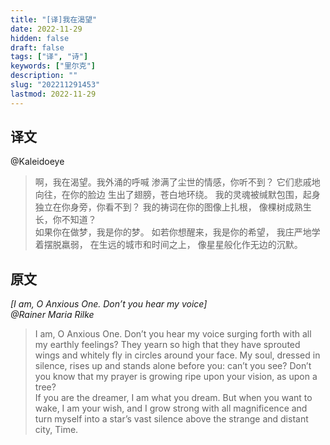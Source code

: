 ```yaml
---
title: "[译]我在渴望"
date: 2022-11-29
hidden: false
draft: false
tags: ["译", "诗"]
keywords: ["里尔克"]
description: ""
slug: "202211291453"
lastmod: 2022-11-29
---
```


## 译文
@Kaleidoeye

>啊，我在渴望。我外涌的呼喊
渗满了尘世的情感，你听不到？
它们悲戚地向往，在你的脸边
生出了翅膀，苍白地环绕。
我的灵魂被缄默包围，起身
独立在你身旁，你看不到？
我的祷词在你的图像上扎根，
像棵树成熟生长，你不知道？
<br>如果你在做梦，我是你的梦。
如若你想醒来，我是你的希望，
我庄严地学着摆脱羸弱，
在生远的城市和时间之上，
像星星般化作无边的沉默。

## 原文
*[I am, O Anxious One. Don’t you hear my voice]<br>
@Rainer Maria Rilke*
>I am, O Anxious One. Don’t you hear my voice 
surging forth with all my earthly feelings?
They yearn so high that they have sprouted wings
and whitely fly in circles around your face.
My soul, dressed in silence, rises up
and stands alone before you: can’t you see?
Don’t you know that my prayer is growing ripe
upon your vision, as upon a tree?
<br>If you are the dreamer, I am what you dream.
But when you want to wake, I am your wish,
and I grow strong with all magnificence
and turn myself into a star’s vast silence
above the strange and distant city, Time.